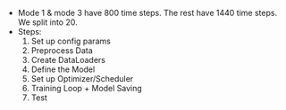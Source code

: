 - Mode 1 & mode 3 have 800 time steps. The rest have 1440 time steps. We split into 20.
- Steps:
    1. Set up config params
    2. Preprocess Data
    3. Create DataLoaders
    4. Define the Model
    5. Set up Optimizer/Scheduler
    6. Training Loop + Model Saving
    7. Test